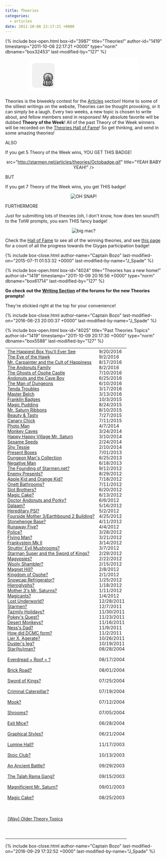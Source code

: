 ```yaml
---
title: Theories
categories:
  - articles
date: 2011-10-08 22:17:21 +0000
---
```

{% include box-open.html box-id="3987" title="Theories!" author-id="1419" timestamp="2011-10-08 22:17:21 +0000" type="norm" dbname="box32453" last-modified-by="127" %}
<center><img src="/articles/TheoriesBannerWhite.png" alt="Theories!" title="BLOOP BLOOP THEORIES"></img></center>

Theories is the biweekly contest for the <a href="/articles/index.php">Articles</a> section! Home to some of the silliest writings on the website, Theories can be thought provoking, or it can simply be a laugh. Every two weeks, a new topic is chosen to write about, and fellow members send in responses! My absolute favorite will be dubbed <b>Theory of the Week</b>! All of the past Theory of the Week winners will be recorded on the <a href="/articles/theories/TheoriesHOF.php">Theories Hall of Fame</a>! So get thinking, and send in some amazing theories!<p/>

ALSO<p/>

If you get 5 Theory of the Week wins, YOU GET THIS BADGE!<p/>

<center><img 

src="http://starmen.net/articles/theories/Octobadge.gif" title="YEAH BABY YEAH!" /></center>

BUT<p/>

If you get 7 Theory of the Week wins, you get THIS badge!<p/>

<center><img src="http://starmen.net/articles/theories/Octobadge2.gif" title="OH SNAP!"/></center>

<p>FURTHERMORE</p>
<p>Just for submitting lots of theories (oh, I don't know, how does ten sound?) to the TotW prompts, you earn THIS fancy badge!</p>

<center><img src="http://starmen.net/articles/theories/Giygas_Theory_Badge.png" title="big mac?" /></center>

<p>Check the <a href="http://starmen.net/articles/theories/TheoriesHOF.php">Hall of Fame</a> to see all of the winning theories, and see <a href="http://starmen.net/articles/theories/TheoriesTally.php">this page</a> for a count of all the progress towards the Giygas participation badge!</p>
{% include box-close.html author-name="Captain Bozo" last-modified-on="2015-07-11 01:53:32 +0000" last-modified-by-name="J_Spade" %}

{% include box-open.html box-id="4024" title="Theories has a new home!" author-id="1419" timestamp="2011-10-09 20:16:56 +0000" type="norm" dbname="box61714" last-modified-by="127" %}
<p><b>Go check out the <a href="https://forum.starmen.net/forum/Fan/Writing">Writing Section</a> of the forums for the new Theories prompts!</b></p>

<p>They're stickied right at the top for your convenience!</p>
{% include box-close.html author-name="Captain Bozo" last-modified-on="2016-06-23 20:00:37 +0000" last-modified-by-name="J_Spade" %}

{% include box-open.html box-id="4025" title="Past Theories Topics" author-id="1419" timestamp="2011-10-09 20:17:30 +0000" type="norm" dbname="box5588" last-modified-by="127" %}
<table border="0" width="100%"><tbody><tr><td valign="top">
<a href="https://forum.starmen.net/forum/Fan/Writing/Theories-9-20-10-4-The-Happiest-Box-You-ll-Ever-See/page/1">The Happiest Box You'll Ever See</a><br />
<a href="https://forum.starmen.net/forum/Fan/Writing/Theories-9-2-9-16-The-Eye-of-the-Hawk/page/1">The Eye of the Hawk</a><br />
<a href="https://forum.starmen.net/forum/Fan/Writing/Theories-8-17-8-31-Painting-the-Town-Blue/page/1">Mr. Carpainter and the Cult of Happiness</a><br />
<a href="https://forum.starmen.net/forum/Fan/Writing/Theories-8-2-8-15-Mah-Boi-Jeff/page/1">The Andonuts Family</a><br />
<a href="https://forum.starmen.net/forum/Fan/Writing/Theories-7-10-7-24-A-Macabre-Mystery/page/1">The Ghosts of Osohe Castle</a><br />
<a href="https://forum.starmen.net/forum/Fan/Writing/Theories-6-25-7-9-A-Neanderthal-with-Knickknacks/page/1">Andonuts and the Cave Boy</a><br />
<a href="https://forum.starmen.net/forum/Fan/Writing/Theories-6-10-6-24-The-Man-of-Dungeons/page/1">The Man of Dungeons</a><br />
<a href="https://forum.starmen.net/forum/Site/Discussion/Theories-Now-Alive-Again/page/1#post2147103">Tenda Troubles</a><br />
<a href="https://forum.starmen.net/forum/Site/Discussion/Theories-Now-Alive-Again/page/1">Master Belch</a><br />
<a href="https://forum.starmen.net/forum/Fan/Writing/Theories-what-do-you-put-in-the-puddin-10-03-15/page/1">Franklin Badges</a><br />
<a href="https://forum.starmen.net/forum/Fan/Writing/Theories-Noses-and-Bows-es-08-24-15/page/1">Magic Pudding</a><br />
<a href="https://forum.starmen.net/forum/Fan/Writing/Theories-I-for-one-welcome-our-new-Mombot-overlords-07-10-15/page/1">Mr. Saturn Ribbons</a><br />
<a href="https://forum.starmen.net/forum/Fan/Writing/Theories-Canary-Chicks-and-Government-Conspiracies-7-27-15/page/1">Beauty & Tasty</a><br />
<a href="https://forum.starmen.net/forum/Fan/Writing/Theories-Now-conveniently-located-in-the-Writing-section-of-your-local-forums-7-11-15/page/1">Canary Chick</a><br />
<a href="/articles/theories/PhotoMan.php">Photo Man</a><br />
<a href="/articles/theories/MonkeyCaves.php">Monkey Caves</a><br />
<a href="/articles/theories/HappyHappySaturn.php">Happy Happy Village Mr. Saturn</a><br />
<a href="/articles/theories/SesameSeeds.php">Sesame Seeds</a><br />
<a href="/articles/theories/ShyTessie.php">Shy Tessie</a><br />
<a href="/articles/theories/presentboxes.php">Present Boxes</a><br />
<a href="/articles/theories/DungeonManCollection.php">Dungeon Man's Collection</a><br/>
<a href="/articles/theories/NegativeMan.php">Negative Man</a><br/>
<a href="/articles/theories/smnetfounding.php">The Founding of Starmen.net?</a><br/>
<a href="/articles/theories/presents.php">Enemy Presents?</a><br/>
<a href="/articles/theories/AppleOrange.php">Apple Kid and Orange Kid?</a><br/>
<a href="/articles/theories/bathrooms.php">Onett Bathrooms?</a><br/>
<a href="http://starmen.net/articles/theories/slotbrothers.php">Slot Brothers?</a><br/>
<a href="http://starmen.net/articles/theories/MagicCake.php">Magic Cake?</a><br/>
<a href="http://starmen.net/articles/theories/AndonutsPorky.php">Doctor Andonuts and Porky?</a><br/>
<a href="/articles/theories/dalaam.php">Dalaam?</a><br/>
<a href="/articles/theories/hereditary.php">Hereditary PSI?</a><br/>
<a href="/articles/theories/FoursideM3Building.php">Fourside Mother 3/Earthbound 2 Building?</a><br/>
<a href="/articles/theories/stonehenge.php">Stonehenge Base?</a><br/>
<a href="/articles/theories/runawayfive.php">Runaway Five?</a><br/>
<a href="/articles/theories/police.php">Police?</a><br/>
<a href="/articles/theories/flyingman.php">Flying Man?</a><br/>
<a href="/articles/theories/frankystein.php">Frankystein Mk II</a><br/>
<a href="/articles/theories/mushrooms.php">Struttin' Evil Mushrooms?</a><br/>
<a href="/articles/theories/SuperSoK.php">Starman Super and the Sword of Kings?</a><br/>
<a href="/articles/theories/Magypsies.php">Magypsies?</a><br/>
<a href="/articles/theories/shambler.php">Wooly Shambler?</a><br/>
<a href="/articles/theories/MagnetHill.php">Magnet Hill?</a><br/>
<a href="/articles/theories/osohe.php">Kingdom of Osohe?</a><br/>
<a href="/articles/theories/frigerator.php">Snowcap Refrigerator?</a><br/>
<a href="/articles/theories/Hieroglyphs.php">Hieroglyphs?</a><br/>
<a href="/articles/theories/m3saturns.php">Mother 3's Mr. Saturns?</a><br/>
<a href="/articles/theories/Magicants.php">Magicants?</a><br/>
<a href="/articles/theories/LostUnderworld.php">Lost Underworld?</a><br/>
<a href="/articles/theories/starmen.php">Starmen?</a><br/>
<a href="/articles/theories/TazmilyHoliday.php">Tazmily Holidays?</a><br/>
<a href="/articles/theories/Pokey1.php">Pokey's Quest?</a><br/>
<a href="/articles/theories/Monkeys.php">Desert Monkeys?</a><br/>
<a href="/articles/theories/NessDad.php">Ness's Dad?</a><br/>
<a href="/articles/theories/DCMC.php">How did DCMC form?</a><br/>
<a href="/articles/theories/LiarXAggerate.php">Lier X. Agerate?</a><br/>
<a href="/articles/theories/DusterLeg.php">Duster's leg?</a><br/>
<a href="/articles/theories/082804.php">Star(hu)man?</a><br></br>
<a href="/articles/theories/081704.php">Everdread + Roof = ?</a><br></br>
<a href="/articles/theories/080104.php">Brick Road?</a><br></br>
<a href="http://classic.fobby.net/mother2/theories/072504.php">Sword of Kings?</a><br></br>
<a href="http://classic.fobby.net/mother2/theories/071904.php">Criminal Caterpillar?</a><br></br>
<a href="http://classic.fobby.net/mother2/theories/071204.php">Mook?</a><br></br>
<a href="http://classic.fobby.net/mother2/theories/070504.php">Shrooms?</a><br></br>
<a href="http://classic.fobby.net/mother2/theories/062804.php">Exit Mice?</a><br></br>
<a href="http://classic.fobby.net/mother2/theories/062104.php">Graphical Styles?</a><br></br>
<a href="http://classic.fobby.net/mother2/theories/111703.php">Lumine Hall?</a><br></br>
<a href="http://classic.fobby.net/mother2/theories/101303.php">Stoic Club?</a><br></br>
<a href="http://classic.fobby.net/mother2/theories/092903.php">An Ancient Battle?</a><br></br>
<a href="http://classic.fobby.net/mother2/theories/091503.php">The Talah Rama Gang?</a><br></br>
<a href="http://classic.fobby.net/mother2/theories/090103.php">Magnificient Mr. Saturn?</a><br></br>
<a href="http://classic.fobby.net/mother2/theories/082503.php">Magic Cake?</a><br></br>
<br></br>
<a href="http://classic.fobby.net/mother2/theories/oldtheories.php">(Way) Older Theory Topics</a><br>  </br>
<br></br>
</td>
<td valign="top">
9/20/2016<br />
9/2/2016<br />
8/17/2016<br />
8/2/2016<br />
7/10/2016<br />
6/25/2016<br />
6/10/2016<br />
3/17/2016<br />
3/13/2016<br />
10/3/2015<br />
8/24/2015<br />
8/10/2015<br />
7/27/2015<br />
7/11/2015<br />
4/7/2014<br />
3/24/2014<br />
3/10/2014<br />
2/24/2014<br />
2/10/2014<br />
7/01/2013<br/>
6/25/2013<br/>
6/18/2013<br/>
9/12/2012<br/>
8/29/2012<br/>
7/18/2012<br/>
7/11/2012<br/>
6/20/2012<br/>
6/13/2012<br/>
6/6/2012<br/>
5/16/2012<br/>
5/2/2012<br/>
4/25/2012<br/>
4/11/2012<br/>
4/4/2012<br/>
3/28/2012<br />
3/21/2012<br/>
3/14/2012<br/>
3/7/2012<br/>
2/29/2012<br/>
2/22/2012<br/>
2/15/2012<br/>
2/8/2012<br/>
2/1/2012<br/>
1/25/2012<br/>
1/18/2012<br/>
1/11/2012<br/>
1/4/2012<br/>
12/28/2011<br/>
12/7/2011<br/>
11/30/2011<br/>
11/23/2011<br/>
11/16/2011<br/>
11/9/2011<br/>
11/2/2011<br/>
10/26/2011<br/>
10/19/2011<br/>
08/28/2004<br></br>
08/17/2004<br></br>
08/01/2004<br></br>
07/25/2004<br></br>
07/19/2004<br></br>
07/12/2004<br></br>
07/05/2004<br></br>
06/28/2004<br></br>
06/21/2004<br></br>
11/17/2003<br></br>
10/13/2003<br></br>
09/29/2003<br></br>
09/15/2003<br></br>
09/01/2003<br></br>
08/25/2003<br></br>
<br></br>
</td></tr></tbody></table>
{% include box-close.html author-name="Captain Bozo" last-modified-on="2016-09-29 17:32:52 +0000" last-modified-by-name="J_Spade" %}
